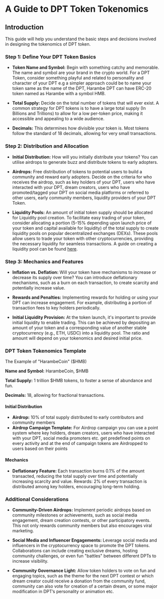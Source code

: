 # A Guide to DPT Token Tokenomics

## Introduction
This guide will help you understand the basic steps and decisions involved in designing the tokenomics of DPT token.

### Step 1: Define Your DPT Token Basics
* **Token Name and Symbol:** Begin with something catchy and memorable. The name and symbol are your brand in the crypto world. For a DPT Token, consider something playful and related to personality and character  of your DPT e.g a simpler approach could be to name your token same as the name of the DPT, Harambe DPT can have ERC-20 token named as Harambe with a symbol HMB.

* **Total Supply:** Decide on the total number of tokens that will ever exist. A common strategy for DPT tokens is to have a large total supply (In Billions and Trillions) to allow for a low per-token price, making it accessible and appealing to a wide audience. 

* **Decimals:** This determines how divisible your token is. Most tokens follow the standard of 18 decimals, allowing for very small transactions.

### Step 2: Distribution and Allocation

* **Initial Distribution:** How will you initially distribute your tokens? You can utilise airdrops to generate buzz and distribute tokens to early adopters.

* **Airdrops:** Free distribution of tokens to potential users to build a community and reward early adopters. Decide on the criteria for who receives the airdrop, such as key holders of your DPT, users who have interacted with your DPT, dream creators, users who have promoted/tagged your DPT on social media platforms or referred to other users, early community members, liquidity providers of your DPT Token.

* **Liquidity Pools:** An amount of initial token supply should be allocated for Liquidity pool creation. To facilitate easy trading of your token, consider allocating a portion (5-15% depending upon launch price of your token and capital available for liquidity) of the total supply to create liquidity pools on popular decentralized exchanges (DEXs). These pools allow users to trade your token with other cryptocurrencies, providing the necessary liquidity for seamless transactions. A guide on creating a liquidity pool can be found [here](../how-to-create-liquidity-pool-dpt.md).

### Step 3: Mechanics and Features

* **Inflation vs. Deflation:** Will your token have mechanisms to increase or decrease its supply over time? You can  introduce deflationary mechanisms, such as a burn on each transaction, to create scarcity and potentially increase value.

* **Rewards and Penalties:** Implementing rewards for holding or using your DPT  can increase engagement. For example, distributing a portion of transaction fees to key holders periodically.

* **Initial Liquidity Provision:** At the token launch, it's important to provide initial liquidity to enable trading. This can be achieved by depositing an amount of your token and a corresponding value of another stable cryptocurrency (e.g., ETH, USDC) into a liquidity pool. The ratio and amount will depend on your tokenomics and desired initial price.

### DPT Token Tokenomics Template

The Example of "HarambeCoin" ($HMB)

**Name and Symbol:** HarambeCoin, $HMB

**Total Supply:** 1 trillion $HMB tokens, to foster a sense of abundance and fun.

**Decimals:** 18, allowing for fractional transactions.

#### Initial Distribution
* **Airdrop:** 10% of total supply distributed to early contributors and  community members
* **Airdrop Campaign Template:** For Airdrop campaign you can use a point system where key holders, dream creators, users who have interacted with your DPT, social media promoters etc. get predefined points on every activity and at the end of campaign tokens are Airdropped to users based on their points 

#### Mechanics
* **Deflationary Feature:** Each transaction burns 0.1% of the amount transacted, reducing the total supply over time and potentially increasing scarcity and value.
Rewards: 2% of every transaction is distributed among key holders, encouraging long-term holding.

### Additional Considerations

* **Community-Driven Airdrops:** Implement periodic airdrops based on community milestones or achievements, such as social media engagement, dream creation contests, or other participatory events. This not only rewards community members but also encourages viral marketing.

* **Social Media and Influencer Engagements:** Leverage social media and influencers in the cryptocurrency space to promote the DPT tokens. Collaborations can include creating exclusive dreams, hosting community challenges, or even fun "battles" between different DPTs to increase visibility.

* **Community Governance Light:**  Allow token holders to vote on fun and engaging topics, such as the theme for the next DPT contest or which dream creator could receive a donation from the community fund, community can also vote for creation of a certain dream, or some major modification in DPT’s personality or animation etc.

